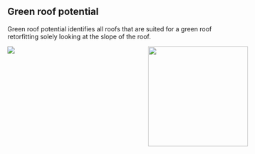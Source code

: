 ## Green roof potential

Green roof potential identifies all roofs that are suited for a green roof retorfitting solely looking at the slope of the roof.

<div style="width:540px; text-aling:center;"><img style="width:224px; float:right;" src="data/gtif/images/logos/dlr.png"></img></div>

<img src="data/gtif/images/legends/gr_potential.png"></img>
